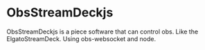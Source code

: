 # ObsStreamDeckjs
ObsStreamDeckjs is a piece software that can control obs. Like the ElgatoStreamDeck. Using obs-websocket and node.

